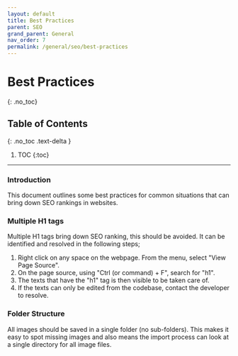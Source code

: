 ```yaml
---
layout: default
title: Best Practices
parent: SEO
grand_parent: General
nav_order: 7
permalink: /general/seo/best-practices
---
```


# Best Practices
{: .no_toc}

## Table of Contents
{: .no_toc .text-delta }

1. TOC
{:toc}
---

### Introduction
This document outlines some best practices for common situations that can bring down SEO rankings in websites.

### Multiple H1 tags
Multiple H1 tags bring down SEO ranking, this should be avoided. It can be identified and resolved in the following steps;
1. Right click on any space on the webpage. From the menu, select "View Page Source".
2. On the page source, using "Ctrl (or command) + F", search for "h1".
3. The texts that have the "h1" tag is then visible to be taken care of.
4. If the texts can only be edited from the codebase, contact the developer to resolve.

### Folder Structure
All images should be saved in a single folder (no sub-folders). This makes it easy to spot missing images and also means the import process can look at a single directory for all image files.